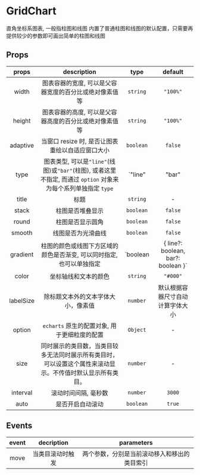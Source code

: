 # GridChart

直角坐标系图表, 一般指柱图和线图
内置了普通柱图和线图的默认配置，只需要再提供较少的参数即可画出简单的柱图和线图

## Props

|   props   |                                                  description                                                   |                     type                      |             default              |
| :-------: | :------------------------------------------------------------------------------------------------------------: | :-------------------------------------------: | :------------------------------: |
|   width   |                             图表容器的宽度, 可以是父容器宽度的百分比或绝对像素值等                             |                   `string`                    |             `"100%"`             |
|  height   |                             图表容器的高度, 可以是父容器高度的百分比或绝对像素值等                             |                   `string`                    |             `"100%"`             |
| adaptive  |                                当窗口 resize 时, 是否让图表重绘以自适应窗口大小                                |                   `boolean`                   |             `false`              |
|   type    | 图表类型, 可以是`"line"`(线图)或`"bar"`(柱图), 或者这里不指定, 而通过 `option` 对象来为每个系列单独指定 `type` |         `"line" | "bar" | undefined`          |                -                 |
|   title   |                                                      标题                                                      |                   `string`                    |                -                 |
|   stack   |                                                柱图是否堆叠显示                                                |                   `boolean`                   |             `false`              |
|   round   |                                                柱图是否显示圆角                                                |                   `boolean`                   |             `false`              |
|  smooth   |                                               线图是否为光滑曲线                                               |                   `boolean`                   |             `false`              |
| gradient  |                      柱图的颜色或线图下方区域的颜色是否渐变, 可以同时指定, 也可以单独指定                      | `boolean | { line?: boolean, bar?: boolean }` |             `false`              |
|   color   |                                              坐标轴线和文本的颜色                                              |                   `string`                    |             `"#000"`             |
| labelSize |                                       除标题文本外的文本字体大小，像素值                                       |                   `number`                    | 默认根据容器尺寸自动计算字体大小 |
|  option   |                                  `echarts` 原生的配置对象, 用于更细粒度的配置                                  |                   `Object`                    |                -                 |
|   size    |   同时展示的类目数，当类目较多无法同时展示所有类目时，可以设置这个属性来滚动显示。不传值时默认显示所有类目。   |                   `number`                    |                -                 |
| interval  |                                              滚动时间间隔, 毫秒数                                              |                   `number`                    |              `3000`              |
|   auto    |                                                是否开启自动滚动                                                |                   `boolean`                   |              `true`              |

## Events

| event |    decription    |                  parameters                  |
| :---: | :--------------: | :------------------------------------------: |
| move  | 当类目滚动时触发 | 两个参数，分别是当前滚动移入和移出的类目索引 |
